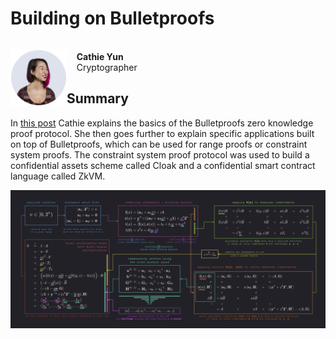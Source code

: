 # Building on Bulletproofs

<div>
  <p style="float: left;">
    <a href="https://medium.com/@cathieyun/building-on-bulletproofs-2faa58af0ba8"><img src="profile-pic.png" width="90" /></a>
  </p>
  <p>
    <br>
    &nbsp;&nbsp;&nbsp;&nbsp;<strong>Cathie Yun</strong><br>
    &nbsp;&nbsp;&nbsp;&nbsp;Cryptographer
    <br>
  </p>
</div>



## Summary

In [this post](https://medium.com/@cathieyun/building-on-bulletproofs-2faa58af0ba8) Cathie explains the basics of the 
Bulletproofs zero knowledge proof protocol. She then goes further to explain specific applications built on top of 
Bulletproofs, which can be used for range proofs or constraint system proofs. The constraint system proof protocol was 
used to build a confidential assets scheme called Cloak and a confidential smart contract language called ZkVM.


<p align="center"><img src="bulletproofs-summary.png" width="1100" /></p>

